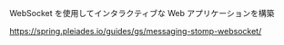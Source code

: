 WebSocket を使用してインタラクティブな Web アプリケーションを構築

https://spring.pleiades.io/guides/gs/messaging-stomp-websocket/